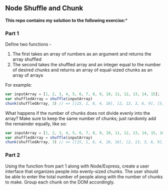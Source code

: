  ## Node Shuffle and Chunk

**This repo contains my solution to the following exercise:***

### Part 1

Define two functions -

1. The first takes an array of numbers as an argument and returns the array shuffled
1. The second takes the shuffled array and an integer equal to the number of desired chunks and returns an array of equal-sized chunks as an array of arrays

For example:

```javascript
var inputArray = [1, 2, 3, 4, 5, 6, 7, 8, 9, 10, 11, 12, 13, 14, 15];
var shuffledArray = shuffle(inputArray)
chunk(shuffledArray, 3) // => [[15, 1, 8, 4, 10], [2, 13, 3, 6, 9], [5, 7, 11, 12, 14]]
```

What happens if the number of chunks does not divide evenly into the array? Make sure to keep the same number of chunks; just randomly add the remainder equally, like so:

```javascript
var inputArray = [1, 2, 3, 4, 5, 6, 7, 8, 9, 10, 11, 12, 13, 14, 15, 16];
var shuffledArray = shuffle(inputArray)
chunk(shuffledArray, 3) // => [[15, 1, 8, 4, 10, 16], [2, 13, 3, 6, 9], [5, 7, 11, 12, 14]]
```

### Part 2

Using the function from part 1 along with Node/Express, create a user interface that organizes people into evenly-sized chunks. The user should be able to enter the total number of people along with the number of chunks to make. Group each chunk on the DOM accordingly.
